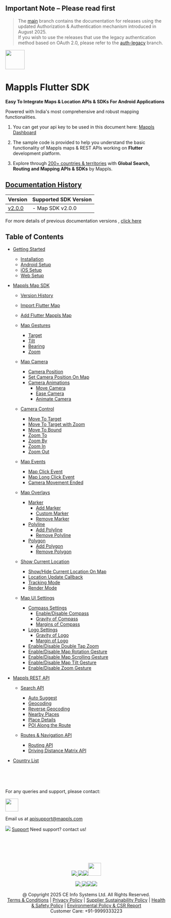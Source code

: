 ## **Important Note** – Please read first

> The [main](https://github.com/mappls-api/mappls-flutter-sdk/tree/main) branch contains the documentation for releases using the updated Authorization & Authentication mechanism introduced in August 2025.  
> If you wish to use the releases that use the legacy authentication method based on OAuth 2.0, please refer to the [auth-legacy](https://github.com/mappls-api/mappls-flutter-sdk/tree/auth-legacy) branch.


[<img src="https://about.mappls.com/images/mappls-b-logo.svg" height="60"/> </p>](https://www.mapmyindia.com/api)

# Mappls Flutter SDK

**Easy To Integrate Maps & Location APIs & SDKs For Android Applications**

Powered with India's most comprehensive and robust mapping functionalities.

1. You can get your api key to be used in this document here: [Mappls Dashboard](https://auth.mappls.com/console)

2. The sample code is provided to help you understand the basic functionality of Mappls maps & REST APIs working on **Flutter** development platform.

4. Explore through [200+ countries & territories](https://github.com/mappls-api/mappls-rest-apis/blob/main/docs/countryISO.md) with **Global Search, Routing and Mapping APIs & SDKs** by Mappls.

## [Documentation History](#Documentation-History)

| Version | Supported SDK Version |  
| ---- | ---- |    
| [v2.0.0](docs/v2.0.0/README.md) | - Map SDK v2.0.0 |

For more details of previous documentation versions , [click here](docs/v2.0.0/Doc-History.md)

## Table of Contents
- [Getting Started](docs/v2.0.0/Getting-Started.md)
  - [Installation](docs/v2.0.0/Add-Mappls-SDK.md#installation)
  - [Android Setup](docs/v2.0.0/Add-Mappls-SDK.md#android-setup)
  - [iOS Setup](docs/v2.0.0/Add-Mappls-SDK.md#ios-setup)
  - [Web Setup](docs/v2.0.0/Add-Mappls-SDK.md#web-setup)

- [Mappls Map SDK](docs/v2.0.0/Add-Mappls-Map.md)
  - [Version History](docs/v2.0.0/Add-Mappls-Map.md#version-history)
  - [Import Flutter Map](docs/v2.0.0/Add-Mappls-Map.md#import-flutter-map)
  - [Add Flutter Mappls Map](docs/v2.0.0/Add-Mappls-Map.md#add-flutter-mappls-map)

  - [Map Gestures](docs/v2.0.0/Map-Gestures.md)  
    - [Target](docs/v2.0.0/Map-Gestures.md#target)  
    - [Tilt](docs/v2.0.0/Map-Gestures.md#tilt)  
    - [Bearing](docs/v2.0.0/Map-Gestures.md#bearing)  
    - [Zoom](docs/v2.0.0/Map-Gestures.md#zoom)  

  - [Map Camera](docs/v2.0.0/Map-Camera.md)  
    - [Camera Position](docs/v2.0.0/Map-Camera.md#camera-position)  
    - [Set Camera Position On Map](docs/v2.0.0/Map-Camera.md#set-camera-position-on-map)  
    - [Camera Animations](docs/v2.0.0/Map-Camera.md#camera-animations)  
      - [Move Camera](docs/v2.0.0/Map-Camera.md#move-camera)  
      - [Ease Camera](docs/v2.0.0/Map-Camera.md#ease-camera)  
      - [Animate Camera](docs/v2.0.0/Map-Camera.md#animate-camera)  

  - [Camera Control](docs/v2.0.0/Camera-Control.md)  
    - [Move To Target](docs/v2.0.0/Camera-Control.md#move-to-target)  
    - [Move To Target with Zoom](docs/v2.0.0/Camera-Control.md#move-to-target-with-zoom)  
    - [Move To Bound](docs/v2.0.0/Camera-Control.md#move-to-bound)  
    - [Zoom To](docs/v2.0.0/Camera-Control.md#zoom-to)  
    - [Zoom By](docs/v2.0.0/Camera-Control.md#zoom-by)  
    - [Zoom In](docs/v2.0.0/Camera-Control.md#zoom-in)  
    - [Zoom Out](docs/v2.0.0/Camera-Control.md#zoom-out)  

  - [Map Events](docs/v2.0.0/Map-Events.md)  
    - [Map Click Event](docs/v2.0.0/Map-Events.md#map-click-event)  
    - [Map Long Click Event](docs/v2.0.0/Map-Events.md#map-long-click-event)  
    - [Camera Movement Ended](docs/v2.0.0/Map-Events.md#camera-movement-ended)  

  - [Map Overlays](docs/v2.0.0/Map-Overlay.md)  
    - [Marker](docs/v2.0.0/Map-Overlay.md#marker)  
      - [Add Marker](docs/v2.0.0/Map-Overlay.md#add-marker)  
      - [Custom Marker](docs/v2.0.0/Map-Overlay.md#custom-marker)  
      - [Remove Marker](docs/v2.0.0/Map-Overlay.md#remove-marker)  
    - [Polyline](docs/v2.0.0/Map-Overlay.md#polyline)  
      - [Add Polyline](docs/v2.0.0/Map-Overlay.md#add-polyline)  
      - [Remove Polyline](docs/v2.0.0/Map-Overlay.md#remove-polyline)  
    - [Polygon](docs/v2.0.0/Map-Overlay.md#polygon)  
      - [Add Polygon](docs/v2.0.0/Map-Overlay.md#add-polygon)  
      - [Remove Polygon](docs/v2.0.0/Map-Overlay.md#remove-polygon)  

  - [Show Current Location](docs/v2.0.0/Show-User-Location.md)  
    - [Show/Hide Current Location On Map](docs/v2.0.0/Show-User-Location.md#showhide-current-location-on-map)  
    - [Location Update Callback](docs/v2.0.0/Show-User-Location.md#location-update-callback)  
    - [Tracking Mode](docs/v2.0.0/Show-User-Location.md#tracking-mode)  
    - [Render Mode](docs/v2.0.0/Show-User-Location.md#render-mode)  

  - [Map UI Settings](docs/v2.0.0/Map-UI-Settings.md)  
    - [Compass Settings](docs/v2.0.0/Map-UI-Settings.md#compass-settings)  
      - [Enable/Disable Compass](docs/v2.0.0/Map-UI-Settings.md#enable-disable-compass)  
      - [Gravity of Compass](docs/v2.0.0/Map-UI-Settings.md#gravity-of-compass)  
      - [Margins of Compass](docs/v2.0.0/Map-UI-Settings.md#margins-of-compass)  
    - [Logo Settings](docs/v2.0.0/Map-UI-Settings.md#logo-settings)  
      - [Gravity of Logo](docs/v2.0.0/Map-UI-Settings.md#gravity-of-logo)  
      - [Margin of Logo](docs/v2.0.0/Map-UI-Settings.md#margin-of-logo)  
    - [Enable/Disable Double Tap Zoom](docs/v2.0.0/Map-UI-Settings.md#enabledisable-double-tap-zoom)  
    - [Enable/Disable Map Rotation Gesture](docs/v2.0.0/Map-UI-Settings.md#enable-disable-map-rotation-gesture)  
    - [Enable/Disable Map Scrolling Gesture](docs/v2.0.0/Map-UI-Settings.md#enabledisable-map-scrolling-gesture)  
    - [Enable/Disable Map Tilt Gesture](docs/v2.0.0/Map-UI-Settings.md#enable-disable-map-tilt-gesture)  
    - [Enable/Disable Zoom Gesture](docs/v2.0.0/Map-UI-Settings.md#enabledisable-zoom-gesture)  

- [Mappls REST API](docs/v2.0.0/Mappls-Rest-Apis.md)  
  - [Search API](docs/v2.0.0/Search-Api.md)  
    - [Auto Suggest](docs/v2.0.0/Search-Api.md#auto-suggest)  
    - [Geocoding](docs/v2.0.0/Search-Api.md#geocoding)  
    - [Reverse Geocoding](docs/v2.0.0/Search-Api.md#reverse-geocoding)  
    - [Nearby Places](docs/v2.0.0/Search-Api.md#nearby-places)  
    - [Place Details](docs/v2.0.0/Search-Api.md#place-details)  
    - [POI Along the Route](docs/v2.0.0/Search-Api.md#poi-along-the-route)  

  - [Routes & Navigation API](docs/v2.0.0/Routing-Api.md)  
    - [Routing API](docs/v2.0.0/Routing-Api.md#routing-api)  
    - [Driving Distance Matrix API](docs/v2.0.0/Routing-Api.md#driving-distance-matrix-api)  

- [Country List](https://github.com/mappls-api/mappls-rest-apis/blob/main/docs/countryISO.md)


<br><br><br>

For any queries and support, please contact: 

[<img src="https://about.mappls.com/images/mappls-logo.svg" height="40"/> </p>](https://about.mappls.com/api/)
Email us at [apisupport@mappls.com](mailto:apisupport@mappls.com)


![](https://www.mapmyindia.com/api/img/icons/support.png)
[Support](https://about.mappls.com/contact/)
Need support? contact us!

<br></br>
<br></br>

[<p align="center"> <img src="https://www.mapmyindia.com/api/img/icons/stack-overflow.png"/> ](https://stackoverflow.com/questions/tagged/mappls-api)[![](https://www.mapmyindia.com/api/img/icons/blog.png)](https://about.mappls.com/blog/)[![](https://www.mapmyindia.com/api/img/icons/gethub.png)](https://github.com/Mappls-api)[<img src="https://mmi-api-team.s3.ap-south-1.amazonaws.com/API-Team/npm-logo.one-third%5B1%5D.png" height="40"/> </p>](https://www.npmjs.com/org/mapmyindia) 



[<p align="center"> <img src="https://www.mapmyindia.com/june-newsletter/icon4.png"/> ](https://www.facebook.com/Mapplsofficial)[![](https://www.mapmyindia.com/june-newsletter/icon2.png)](https://twitter.com/mappls)[![](https://www.mapmyindia.com/newsletter/2017/aug/llinkedin.png)](https://www.linkedin.com/company/mappls/)[![](https://www.mapmyindia.com/june-newsletter/icon3.png)](https://www.youtube.com/channel/UCAWvWsh-dZLLeUU7_J9HiOA)




<div align="center">@ Copyright 2025 CE Info Systems Ltd. All Rights Reserved.</div>

<div align="center"> <a href="https://about.mappls.com/api/terms-&-conditions">Terms & Conditions</a> | <a href="https://about.mappls.com/about/privacy-policy">Privacy Policy</a> | <a href="https://about.mappls.com/pdf/mapmyIndia-sustainability-policy-healt-labour-rules-supplir-sustainability.pdf">Supplier Sustainability Policy</a> | <a href="https://about.mappls.com/pdf/Health-Safety-Management.pdf">Health & Safety Policy</a> | <a href="https://about.mappls.com/pdf/Environment-Sustainability-Policy-CSR-Report.pdf">Environmental Policy & CSR Report</a>

<div align="center">Customer Care: +91-9999333223</div>
